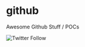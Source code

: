 # github

Awesome Github Stuff / POCs

![Twitter Follow](https://img.shields.io/twitter/follow/diego_pacheco?style=social)
